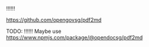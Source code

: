 !!!!!!

https://github.com/opengovsg/pdf2md

TODO: !!!!!! Maybe use https://www.npmjs.com/package/@opendocsg/pdf2md
